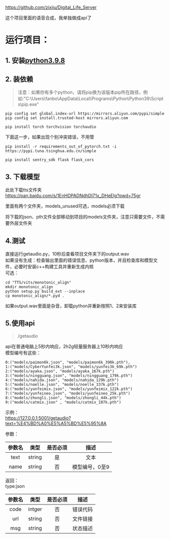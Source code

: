 https://github.com/zixiiu/Digital_Life_Server  

这个项目里面的语音合成，我单独做成api了

# 运行项目：

## 1. 安装[python3.9.8](https://www.python.org/ftp/python/3.9.8/)  

## 2. 装依赖  

> 注意：如果你有多个python，请将pip换为该版本pip所在路径，例如:"C:\Users\fanbo\AppData\Local\Programs\Python\Python39\Scripts\pip.exe"

```shell
pip config set global.index-url https://mirrors.aliyun.com/pypi/simple 
pip config set install.trusted-host mirrors.aliyun.com
```

```shell
pip install torch torchvision torchaudio
```  

下面这一步，如果出现个别冲突错误，不用管  

```shell
pip install -r requirements_out_of_pytorch.txt -i https://pypi.tuna.tsinghua.edu.cn/simple
```

```shell
pip install sentry_sdk flask flask_cors
```

## 3. 下载模型  

此处下载tts文件夹  
https://pan.baidu.com/s/1EnHDPADNdhDl71x_DHeElg?pwd=75gr  

里面有两个文件夹，models_unused可选，models必须下载  

将下载的json、pth文件全部移动到项目的models文件夹，注意只需要文件，不需要外层文件夹  

## 4.测试  

直接运行getaudio.py，10秒后查看项目文件夹下的output.wav  
如果没有生成：检查输出里面的错误信息、python版本，并且检查库和模型文件，必要时安装c++构建工具并重新生成内核  
可选：

```shell
cd "TTS/vits/monotonic_align"
mkdir monotonic_align
python setup.py build_ext --inplace
cp monotonic_align/*.pyd .
```

如果output.wav里面是杂音，卸载python并重新按照1、2来安装库  

## 5.使用api  

> /getaudio

api在普通电脑上5秒内响应，2h2g轻量服务器上10秒内响应  
模型编号有这些：  

```
0:("models/paimon6k.json", "models/paimon6k_390k.pth"),
1:("models/CyberYunfei3k.json", "models/yunfei3k_69k.pth")
2:("models/ayaka.json", "models/ayaka_167k.pth")
3:("models/ningguang.json", "models/ningguang_179k.pth")
4:("models/nahida.json", "models/nahida_129k.pth")
5:("models/noelle.json", "models/noelle_337k.pth")
6:("models/yunfeimix.json", "models/yunfeimix_122k.pth")
7:("models/yunfeineo.json", "models/yunfeineo_25k.pth")
8:("models/zhongli.json", "models/zhongli_44k.pth")
9:("models/catmix.json" , "models/catmix_107k.pth")
```  

示例：  
https://127.0.0.1:5001/getaudio?text=%E4%BD%A0%E5%A5%BD%E5%95%8A
 
参数：

| 参数名 | 类型 | 是否必须 | 描述 |
| :----: | :----: | :----: | :----: |
| text | string | 是 | 文本 |
| name | string | 否 | 模型编号，0至9 |

返回：  
type:json  

| 参数名 | 类型 | 是否必须 | 描述 |
| :----: | :----: | :----: | :----: |
| code | intger | 否 | 错误代码 |
| url | string | 否 | 文件链接 |
| msg | string | 否 | 状态描述 |
